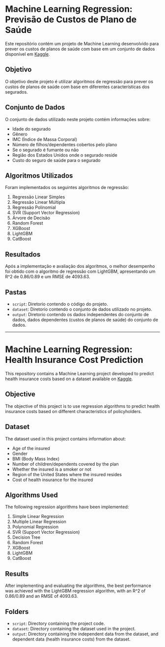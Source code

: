 # Machine Learning Regression: Previsão de Custos de Plano de Saúde

Este repositório contém um projeto de Machine Learning desenvolvido para prever os custos de planos de saúde com base em um conjunto de dados disponível em [Kaggle](https://www.kaggle.com/mirichoi0218/insurance).

## Objetivo

O objetivo deste projeto é utilizar algoritmos de regressão para prever os custos de planos de saúde com base em diferentes características dos segurados.

## Conjunto de Dados

O conjunto de dados utilizado neste projeto contém informações sobre:

- Idade do segurado
- Gênero
- IMC (Índice de Massa Corporal)
- Número de filhos/dependentes cobertos pelo plano
- Se o segurado é fumante ou não
- Região dos Estados Unidos onde o segurado reside
- Custo do seguro de saúde para o segurado

## Algoritmos Utilizados

Foram implementados os seguintes algoritmos de regressão:

1. Regressão Linear Simples
2. Regressão Linear Múltipla
3. Regressão Polinomial
4. SVR (Support Vector Regression)
5. Árvore de Decisão
6. Random Forest
7. XGBoost
8. LightGBM
9. CatBoost

## Resultados

Após a implementação e avaliação dos algoritmos, o melhor desempenho foi obtido com o algoritmo de regressão com LightGBM, apresentando um R^2 de 0.86/0.89 e um RMSE de 4093.63.

## Pastas

- `script`: Diretorio contendo o código do projeto.
- `dataset`: Diretorio contendo o conjunto de dados utilizado no projeto.
- `output`: Diretorio contendo os dados independentes do conjunto de dados, dados dependentes (custos de planos de saúde) do conjunto de dados.

***

# Machine Learning Regression: Health Insurance Cost Prediction

This repository contains a Machine Learning project developed to predict health insurance costs based on a dataset available on [Kaggle](https://www.kaggle.com/mirichoi0218/insurance).

## Objective

The objective of this project is to use regression algorithms to predict health insurance costs based on different characteristics of policyholders.

## Dataset

The dataset used in this project contains information about:

- Age of the insured
- Gender
- BMI (Body Mass Index)
- Number of children/dependents covered by the plan
- Whether the insured is a smoker or not
- Region of the United States where the insured resides
- Cost of health insurance for the insured

## Algorithms Used

The following regression algorithms have been implemented:

1. Simple Linear Regression
2. Multiple Linear Regression
3. Polynomial Regression
4. SVR (Support Vector Regression)
5. Decision Tree
6. Random Forest
7. XGBoost
8. LightGBM
9. CatBoost

## Results

After implementing and evaluating the algorithms, the best performance was achieved with the LightGBM regression algorithm, with an R^2 of 0.86/0.89 and an RMSE of 4093.63.

## Folders

- `script`: Directory containing the project code.
- `dataset`: Directory containing the dataset used in the project.
- `output`: Directory containing the independent data from the dataset, and dependent data (health insurance costs) from the dataset.
